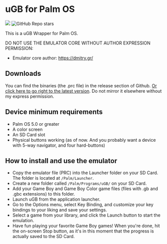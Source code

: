 # uGB for Palm OS

<p align="start">
    <a alt="Palm OS">
        <img src="https://img.shields.io/badge/Palm%20OS-5.0%20or%20greater-blue" />
    </a>
    <a>
        <img alt="GitHub Repo stars" src="https://img.shields.io/github/stars/Tavisco/ugb-palm-os?style=social">
    </a>
        
</p>

This is a uGB Wrapper for Palm OS.

DO NOT USE THE EMULATOR CORE WITHOUT AUTHOR EXPRESSION PERMISSION:
- Emulator core author: https://dmitry.gr/

## Downloads
You can find the binaries (the .prc file) in the release section of Github. [Or click here to go right to the latest version](https://github.com/Tavisco/ugb-palm-os/releases/latest). Do not mirror it elsewhere without my express permission.

## Device minimum requirements
- Palm OS 5.0 or greater
- A color screen
- An SD Card slot
- Physical buttons working (as of now. And you probably want a device with 5-way navigator, and four hard-buttons)

## How to install and use the emulator
- Copy the emulator file (PRC) into the Launcher folder on your SD Card. The folder is located at `/Palm/Launcher`.
- Create a new folder called `/Palm/Programs/uGB/` on your SD Card.
- Add your Game Boy and Game Boy Color game files (files with .gb and .gbc extensions) to this folder.
- Launch uGB from the application launcher.
- Go to the Options menu, select Key Binding, and customize your key bindings to your liking and save your settings.
- Select a game from your library, and click the Launch button to start the emulation.
- Have fun playing your favorite Game Boy games! When you're done, hit the on-screen Stop button, as it's in this moment that the progress is actually saved to the SD Card.
